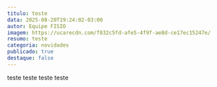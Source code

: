 ```yaml
---
titulo: teste
data: 2025-08-20T19:24:02-03:00
autor: Equipe FISIO
imagem: https://ucarecdn.com/f832c5fd-afe5-4f9f-ae8d-ce17ec15247e/
resumo: teste
categoria: novidades
publicado: true
destaque: false
---
```

teste teste teste teste 